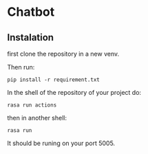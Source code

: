 # Chatbot

## Instalation

first clone the repository in a new venv.

Then run:

```pip install -r requirement.txt```

In the shell of the repository of your project do:

```rasa run actions```

then in another shell:

```rasa run```

It should be runing on your port 5005.

